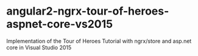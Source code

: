 # angular2-ngrx-tour-of-heroes-aspnet-core-vs2015
Implementation of the Tour of Heroes Tutorial with ngrx/store and asp.net core in Visual Studio 2015
